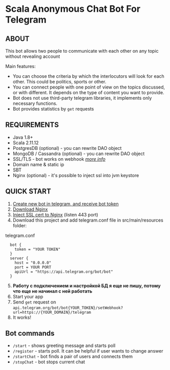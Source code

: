Scala Anonymous Chat Bot For Telegram
=============================

## ABOUT
This bot allows two people to communicate with each other on any topic without revealing account

Main features:
- You can choose the criteria by which the interlocutors will look for each other. This could be politics, sports or other.
- You can connect people with one point of view on the topics discussed, or with different. It depends on the type of content you want to provide.
- Bot does not use third-party telegram libraries, it implements only necessary functions.
- Bot provides statistics by `get` requests

## REQUIREMENTS
- Java 1.8+
- Scala 2.11.12
- PostgresDB (optional) - you can rewrite DAO object
- MongoDB / Cassandra (optional) - you can rewrite DAO object
- SSL/TLS - bot works on webhook _[more info](https://core.telegram.org/bots/webhooks#ssl-tls-what-is-it-and-why-do-i-have-to-handle-this-for-a-webhoo)_
- Domain name & static ip
- SBT
- Nginx (optional) - it's possible to inject ssl into jvm keystore
 
 ## QUICK START
 1) [Create new bot in telegram, and receive bot token](https://core.telegram.org/bots#3-how-do-i-create-a-bot)
 2) [Download Nginx](https://nginx.org/en/download.html)
 3) [Inject SSL cert to Nginx](https://helpdesk.ssls.com/hc/en-us/articles/203427642-How-to-install-an-SSL-certificate-on-a-NGINX-server)
  (listen 443 port)
 4) Download this project and add telegram.conf file in src/main/resources folder:
 
 telegram.conf
 
      bot {
        token = "YOUR TOKEN"
      }
      server {
        host = "0.0.0.0"
        port = YOUR PORT
        apiUrl = "https://api.telegram.org/bot/bot"
      }
      
5) **Работу с подключением и настройкой БД я еще не пишу, потому что еще не начинал с ней работать**
6) Start your app
7) Send `get` request on `api.telegram.org/bot/bot{YOUR_TOKEN}/setWebhook?url=https://{YOUR_DOMAIN}/telegram`
8) It works!

## Bot commands
- `/start` - shows greeting message and starts poll
- `/register` - starts poll. It can be helpful if user wants to change answer
- `/startChat` - bot finds a pair of users and connects them
- `/stopChat` - bot stops current chat

